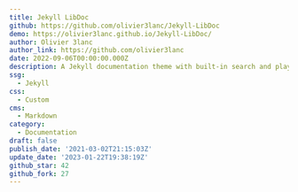 ```yaml
---
title: Jekyll LibDoc
github: https://github.com/olivier3lanc/Jekyll-LibDoc
demo: https://olivier3lanc.github.io/Jekyll-LibDoc/
author: Olivier 3lanc
author_link: https://github.com/olivier3lanc
date: 2022-09-06T00:00:00.000Z
description: A Jekyll documentation theme with built-in search and playground.
ssg:
  - Jekyll
css:
  - Custom
cms:
  - Markdown
category:
  - Documentation
draft: false
publish_date: '2021-03-02T21:15:03Z'
update_date: '2023-01-22T19:38:19Z'
github_star: 42
github_fork: 27
---
```

